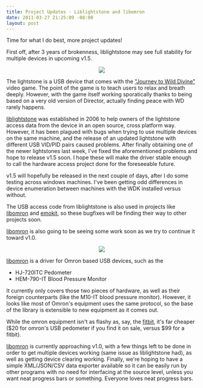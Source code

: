```yaml
--- 
title: Project Updates - Liblightstone and libomron
date: 2011-03-27 21:25:09 -08:00
layout: post
---
```


Time for what I do best, more project updates!

First off, after 3 years of brokenness, liblightstone may see full
stability for multiple devices in upcoming v1.5.

<CENTER><A HREF='http://liblightstone.nonpolynomial.com'><IMG SRC='http://images.nonpolynomial.com/nonpolynomial.com/blog/lightstone-hack/wildivine2-m.jpg' /></A></CENTER>

The lightstone is a USB device that comes with the
["Journey to Wild Divine"][1] video game. The point of the game is to
teach users to relax and breath deeply. However, with the game itself
working sporatically thanks to being based on a very old version of
Director, actually finding peace with WD rarely happens.

[liblightstone][2] was established in 2006 to help owners of the
lightstone access data from the device in an open source, cross
platform way. However, it has been plagued with bugs when trying to
use multiple devices on the same machine, and the release of an
updated lightstone with different USB VID/PID pairs caused
problems. After finally obtaining one of the newer lightstones last
week, I've fixed the aforementioned problems and hope to release v1.5
soon. I hope these will make the driver stable enough to call the
hardware access project done for the foreseeable future.

v1.5 will hopefully be released in the next couple of days, after I do
some testing across windows machines. I've been getting odd
differences in device enumeration between machines with the WDK
installed versus without.

The USB access code from liblightstone is also used in projects like
[libomron][3] and [emokit][4], so these bugfixes will be finding their
way to other projects soon.

[libomron][3] is also going to be seeing some work soon as we try to
continue it toward v1.0.

<CENTER><A HREF='http://libomron.nonpolynomial.com'><IMG SRC='http://images.nonpolynomial.com/openyou.org/blog/omron-pedometer.jpg' /></A></CENTER>

[libomron][3] is a driver for Omron based USB devices, such as the

- HJ-720ITC Pedometer
- HEM-790-IT Blood Pressure Monitor

It currently only covers those two pieces of hardware, as well as
their foreign counterparts (like the M10-IT blood pressure
monitor). However, it looks like most of Omron's equipment uses the
same protocol, so the base of the library is extensible to new
equipment as it comes out.

While the omron equipment isn't as flashy as, say, the [fitbit][5],
it's far cheaper ($20 for omron's USB pedometer if you find it on
sale, versus $99 for a fitbit). 

[libomron][3] is currently approaching v1.0, with a few things left to
be done in order to get multiple devices working (same issue as
liblightstone had), as well as getting device clearing
working. Finally, we're hoping to have a simple XML/JSON/CSV data
exporter available so it can be easily run by other programs with no
need for interfacing at the source level, unless you want neat
progress bars or something. Everyone loves neat progress bars.

[1]: http://www.wilddivine.com
[2]: http://liblightstone.nonpolynomial.com
[3]: http://libomron.nonpolynomial.com
[4]: http://www.github.com/qdot/emokit
[5]: http://www.fitbit.com
